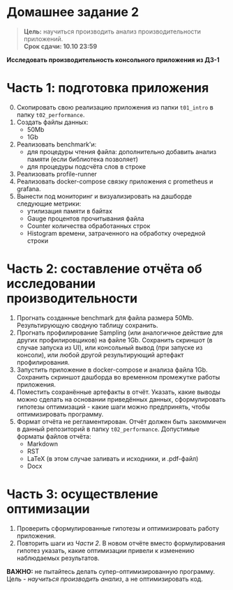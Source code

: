# Домашнее задание 2

> **Цель:** научиться производить анализ производительности приложений.  
> **Срок сдачи: 10.10 23:59**

**Исследовать производительность консольного приложения из ДЗ-1**

# Часть 1: подготовка приложения

0. Скопировать свою реализацию приложения из папки `t01_intro` в папку `t02_performance`.
1. Создать файлы данных:
    - 50Mb
    - 1Gb
2. Реализовать benchmark'и:
    - для процедуры чтения файла: дополнительно добавить анализ памяти (если библиотека позволяет)
    - для процедуры подсчёта слов в строке
3. Реализовать profile-runner
4. Реализовать docker-compose связку приложения с prometheus и grafana.
5. Вынести под мониторинг и визуализировать на дашборде следующие метрики:
    - утилизация памяти в байтах
    - Gauge процентов прочитывания файла
    - Counter количества обработанных строк
    - Histogram времени, затраченного на обработку очередной строки

# Часть 2: составление отчёта об исследовании производительности

1. Прогнать созданные benchmark для файла размера 50Mb. Результирующую сводную таблицу сохранить.
2. Прогнать профилирование Sampling (или аналогичное действие для других профилировщиков) на файле 1Gb. Сохранить скриншот (в случае запуска из UI), или консольный вывод (при запуске из консоли), или любой другой результирующий артефакт профилирования.
3. Запустить приложение в docker-compose и анализа файла 1Gb. Сохранить скриншот дашборда во временном промежутке работы приложения.
4. Поместить сохранённые артефакты в отчёт. Указать, какие выводы можно сделать на основании приведённых данных, сформулировать гипотезы оптимизаций - какие шаги можно предпринять, чтобы оптимизировать программу.
5. Формат отчёта не регламентирован. Отчёт должен быть закоммичен в данный репозиторий в папку `t02_performance`. Допустимые форматы файлов отчёта:
    - Markdown
    - RST
    - LaTeX (в этом случае заливать и исходники, и .pdf-файл)
    - Docx

# Часть 3: осуществление оптимизации

1. Проверить сформулированные гипотезы и оптимизировать работу приложения.
2. Повторить шаги из *Части 2*. В новом отчёте вместо формулирования гипотез указать, какие оптимизации привели к изменению наблюдаемых результатов.

**ВАЖНО:** не пытайтесь делать супер-оптимизированную программу. Цель - *научиться производить анализ*, а не оптимизировать код.

